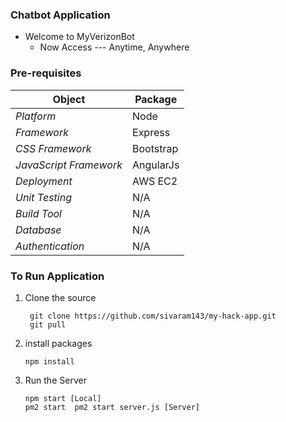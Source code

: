 ### Chatbot Application

- Welcome to MyVerizonBot
    - Now Access --- Anytime, Anywhere

### Pre-requisites
| Object | Package |
| ------------- | -----------  |
| *Platform* | Node      |
| *Framework*		| Express    |
| *CSS Framework*  | Bootstrap|
| *JavaScript Framework* | AngularJs |
| *Deployment*	| AWS EC2  |
| *Unit Testing* | N/A  |
| *Build Tool*	| N/A  |
| *Database*	| N/A  |
| *Authentication*	| N/A  |

### To Run Application
1. Clone the source
   ```
    git clone https://github.com/sivaram143/my-hack-app.git
    git pull
   ```
2. install packages
   ```
   npm install
   ```
2. Run the Server
   ```
   npm start [Local]
   pm2 start  pm2 start server.js [Server]
   ```
